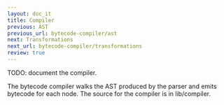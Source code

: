 ```yaml
---
layout: doc_it
title: Compiler
previous: AST
previous_url: bytecode-compiler/ast
next: Transformations
next_url: bytecode-compiler/transformations
review: true
---
```


TODO: document the compiler.

The bytecode compiler walks the AST produced by the parser and emits bytecode
for each node. The source for the compiler is in lib/compiler.
